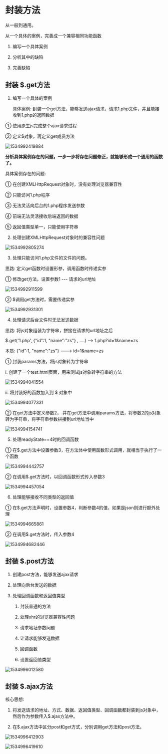 # 封装方法

从一般到通用。

从一个具体的案例，完善成一个兼容相同功能函数

  1) 编写一个具体案例

  2) 分析其中的缺陷

  3) 完善缺陷


## 封装 $.get方法

1) 编写一个具体的案例

   具体案例:  封装一个get方法，能够发送ajax请求，请求1.php文件，并且能接收到1.php的返回数据

  ① 使用原生js完成整个ajax请求过程

  ② 定义$对象，再定义get成员方法

![1534992419884](../media/1534992419884.png)

**分析具体案例存在的问题，一步一步将存在问题修正，就能够形成一个通用的函数了。**

具体案例存在的问题:

① 在创建XMLHttpRequest对象时，没有处理浏览器兼容性

② 只能访问1.php程序

③ 无法灵活向后台的1.php程序发送参数

④ 前端无法灵活接收后端返回的数据

⑤ 返回值类型单一，只能使用字符串



2) 处理创建XMLHttpRequest对象时的兼容性问题


![1534992805274](../media/1534992805274.png)


3) 处理只能访问1.php文件的文件的问题。

  思路: 定义get函数时设置形参，调用函数时传递实参

① 修改get方法，设置参数1 --- 请求的url地址

![1534992911599](../media/1534992911599.png)


② $调用get方法时，需要传递实参

![1534992931301](../media/1534992931301.png)

4) 处理请求后台文件时无法发送数据 

  思路: 将js对象组装为字符串，拼接在请求的url地址之后

 $.get('1.php', {"id":1, "name":"zs"} , ....)  --> 1.php?id=1&name=zs

 本质: {"id":1, "name":"zs"} ---> id=1&name=zs

 

① 封装params方法，将js对象转为字符串

 i. 创建了一个test.html页面，用来测试js对象转字符串的方法


![1534994041554](../media/1534994041554.png)


 ii. 将封装好的函数加入到 $ 对象中

![1534994077331](../media/1534994077331.png)


② 在get方法中定义参数2， 并在get方法中调用params方法，将参数2的js对象转为字符串，将字符串参数拼接到url地址当中

![1534994154741](../media/1534994154741.png)

5) 处理readyState==4时的回调函数

① 在$.get方法中设置参数3，在方法体中使用函数形式调用，就相当于执行了一个函数


![1534994442757](../media/1534994442757.png)


② 在调用$.get方法时，以回调函数形式传入参数3


![1534994457054](../media/1534994457054.png)


6) 处理能够接收不同类型的返回值

① 在$.get方法声明时，设置参数4，判断参数4的值，如果是json则进行额外处理


![1534994665861](../media/1534994665861.png)


② 在调用$.get方法时，传入参数4

![1534994682446](../media/1534994682446.png)


## 封装 $.post方法


 1) 创建post方法，能够发送ajax请求

 2) 处理向后台发送的数据

 3) 处理回调函数和返回值类型
  

    1) 封装普通的方法

    2) 处理xhr的浏览器兼容性问题

    3) 请求地址参数问题

    4) 让请求能够发送数据

    5) 回调函数

    6) 设置返回值类型


![1534996012580](../media/1534996012580.png)


## 封装 $.ajax方法

核心思想:

1) 将发送请求的地址、方式、数据、返回值类型、回调函数都封装到js对象中，然后作为参数传入$.ajax方法中。

2) 在$.ajax方法中区分post和get方式，分别调用get方法和post方法。


![1534996412903](../media/1534996412903.png)


![1534996419610](../media/1534996419610.png)